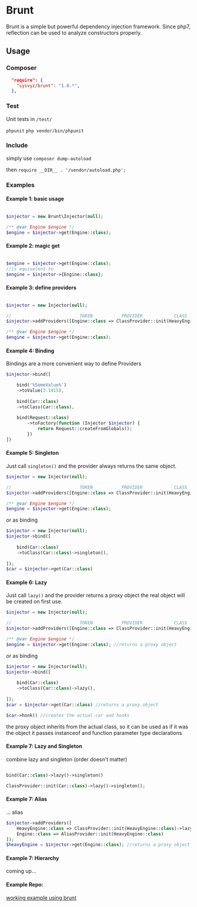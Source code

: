 # Brunt

Brunt is a simple but powerful dependency injection framework. 
Since php7, reflection can be used to analyze constructors properly.

## Usage

### Composer

```json
  "require": {
    "sysvyz/brunt": "1.0.*",
  },
```


### Test

Unit tests in ``/test/``

``phpunit``
``php vendor/bin/phpunit``


### Include

simply use ``composer dump-autoload``

then ``require __DIR__ . '/vendor/autoload.php';``


### Examples

#### Example 1: basic usage
```php

$injector = new Brunt\Injector(null);

/** @var Engine $engine */
$engine = $injector->get(Engine::class);

```


#### Example 2: magic get

```php

$engine = $injector->get(Engine::class);
//is equivalent to
$engine = $injector->{Engine::class};
```

#### Example 3: define providers

```php

$injector = new Injector(null);

//                          TOKEN           PROVIDER            CLASS
$injector->addProviders([Engine::class => ClassProvider::init(HeavyEngine::class)]);

/** @var Engine $engine */
$engine = $injector->get(Engine::class);
```


#### Example 4: Binding

Bindings are a more convenient way to define Providers 

```php
$injector->bind([

    bind('%SomeValue%')
    ->toValue(3.1415),
    
    bind(Car::class)
    ->toClass(Car::class),
    
    bind(Request::class)
        ->toFactory(function (Injector $injector) {
            return Request::createFromGlobals();
        })
])

```

#### Example 5: Singleton

Just call ``singleton()`` and the provider always returns the same object.


```php
$injector = new Injector(null);

//                          TOKEN           PROVIDER            CLASS              SINGLETON
$injector->addProviders([Engine::class => ClassProvider::init(HeavyEngine::class)->singleton()]);

/** @var Engine $engine */
$engine = $injector->get(Engine::class);
```

or as binding

```php
$injector = new Injector(null);
$injector->bind([
    
    bind(Car::class)
    ->toClass(Car::class)->singleton(),
    
]);
$car = $injector->get(Car::class)
```


#### Example 6: Lazy

Just call ``lazy()`` and the provider returns a proxy object the real object will be created on first use.


```php
$injector = new Injector(null);

//                          TOKEN           PROVIDER            CLASS              LAZY
$injector->addProviders([Engine::class => ClassProvider::init(HeavyEngine::class)->lazy()]);

/** @var Engine $engine */
$engine = $injector->get(Engine::class); //returns a proxy object
```

or as binding

```php
$injector = new Injector(null);
$injector->bind([
    
    bind(Car::class)
    ->toClass(Car::class)->lazy(),
    
]);
$car = $injector->get(Car::class) //returns a proxy object 

$car->honk() //creates the actual car and honks
```

the proxy object inherits from the actual class, so it can be used as if it was the object it passes instanceof and function parameter type declarations


#### Example 7: Lazy and Singleton

combine lazy and singleton (order doesn't matter)

```php

bind(Car::class)->lazy()->singleton()
```

```php
ClassProvider::init(Car::class)->lazy()->singleton();

```


#### Example 7: Alias

... alias

```php
$injector->addProviders([
    HeavyEngine::class => ClassProvider::init(HeavyEngine::class)->lazy()
    Engine::class => AliasProvider::init(HeavyEngine::class)
]);
$heavyEngine = $injector->get(Engine::class); //returns a proxy object for HeavyEngine

```

#### Example 7: Hierarchy

coming up...

#### Example Repo:

[working example using brunt](https://github.com/sysvyz/brunt-example)



